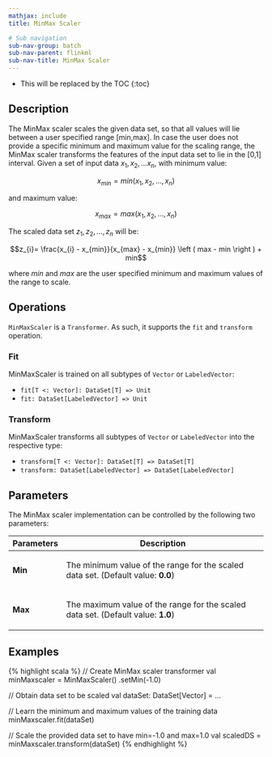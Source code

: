 ```yaml
---
mathjax: include
title: MinMax Scaler

# Sub navigation
sub-nav-group: batch
sub-nav-parent: flinkml
sub-nav-title: MinMax Scaler
---
```

<!--
Licensed to the Apache Software Foundation (ASF) under one
or more contributor license agreements.  See the NOTICE file
distributed with this work for additional information
regarding copyright ownership.  The ASF licenses this file
to you under the Apache License, Version 2.0 (the
"License"); you may not use this file except in compliance
with the License.  You may obtain a copy of the License at

  http://www.apache.org/licenses/LICENSE-2.0

Unless required by applicable law or agreed to in writing,
software distributed under the License is distributed on an
"AS IS" BASIS, WITHOUT WARRANTIES OR CONDITIONS OF ANY
KIND, either express or implied.  See the License for the
specific language governing permissions and limitations
under the License.
-->

* This will be replaced by the TOC
{:toc}

## Description

 The MinMax scaler scales the given data set, so that all values will lie between a user specified range [min,max].
 In case the user does not provide a specific minimum and maximum value for the scaling range, the MinMax scaler transforms the features of the input data set to lie in the [0,1] interval.
 Given a set of input data $x_1, x_2,... x_n$, with minimum value:

 $$x_{min} = min({x_1, x_2,..., x_n})$$

 and maximum value:

 $$x_{max} = max({x_1, x_2,..., x_n})$$

The scaled data set $z_1, z_2,...,z_n$ will be:

 $$z_{i}= \frac{x_{i} - x_{min}}{x_{max} - x_{min}} \left ( max - min \right ) + min$$

where $\textit{min}$ and $\textit{max}$ are the user specified minimum and maximum values of the range to scale.

## Operations

`MinMaxScaler` is a `Transformer`.
As such, it supports the `fit` and `transform` operation.

### Fit

MinMaxScaler is trained on all subtypes of `Vector` or `LabeledVector`:

* `fit[T <: Vector]: DataSet[T] => Unit`
* `fit: DataSet[LabeledVector] => Unit`

### Transform

MinMaxScaler transforms all subtypes of `Vector` or `LabeledVector` into the respective type:

* `transform[T <: Vector]: DataSet[T] => DataSet[T]`
* `transform: DataSet[LabeledVector] => DataSet[LabeledVector]`

## Parameters

The MinMax scaler implementation can be controlled by the following two parameters:

 <table class="table table-bordered">
  <thead>
    <tr>
      <th class="text-left" style="width: 20%">Parameters</th>
      <th class="text-center">Description</th>
    </tr>
  </thead>

  <tbody>
    <tr>
      <td><strong>Min</strong></td>
      <td>
        <p>
          The minimum value of the range for the scaled data set. (Default value: <strong>0.0</strong>)
        </p>
      </td>
    </tr>
    <tr>
      <td><strong>Max</strong></td>
      <td>
        <p>
          The maximum value of the range for the scaled data set. (Default value: <strong>1.0</strong>)
        </p>
      </td>
    </tr>
  </tbody>
</table>

## Examples

{% highlight scala %}
// Create MinMax scaler transformer
val minMaxscaler = MinMaxScaler()
  .setMin(-1.0)

// Obtain data set to be scaled
val dataSet: DataSet[Vector] = ...

// Learn the minimum and maximum values of the training data
minMaxscaler.fit(dataSet)

// Scale the provided data set to have min=-1.0 and max=1.0
val scaledDS = minMaxscaler.transform(dataSet)
{% endhighlight %}
